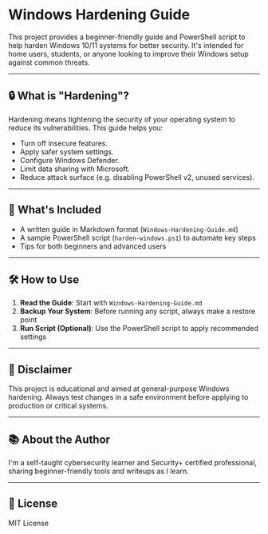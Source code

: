 # Windows Hardening Guide

This project provides a beginner-friendly guide and PowerShell script to help harden Windows 10/11 systems for better security. It's intended for home users, students, or anyone looking to improve their Windows setup against common threats.

---

## 🔒 What is "Hardening"?

Hardening means tightening the security of your operating system to reduce its vulnerabilities. This guide helps you:

- Turn off insecure features.
- Apply safer system settings.
- Configure Windows Defender.
- Limit data sharing with Microsoft.
- Reduce attack surface (e.g. disabling PowerShell v2, unused services).

---

## 📁 What's Included

- A written guide in Markdown format (`Windows-Hardening-Guide.md`)
- A sample PowerShell script (`harden-windows.ps1`) to automate key steps
- Tips for both beginners and advanced users

---

## 🛠️ How to Use

1. **Read the Guide**: Start with `Windows-Hardening-Guide.md`
2. **Backup Your System**: Before running any script, always make a restore point
3. **Run Script (Optional)**: Use the PowerShell script to apply recommended settings

---

## 📌 Disclaimer

This project is educational and aimed at general-purpose Windows hardening. Always test changes in a safe environment before applying to production or critical systems.

---

## 📚 About the Author

I'm a self-taught cybersecurity learner and Security+ certified professional, sharing beginner-friendly tools and writeups as I learn.

---

## 📜 License

MIT License
